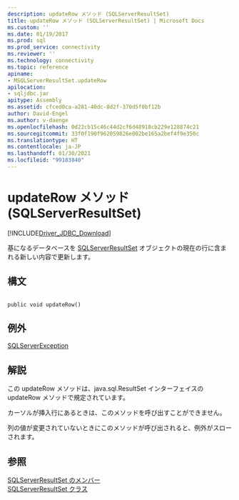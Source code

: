 ```yaml
---
description: updateRow メソッド (SQLServerResultSet)
title: updateRow メソッド (SQLServerResultSet) | Microsoft Docs
ms.custom: ''
ms.date: 01/19/2017
ms.prod: sql
ms.prod_service: connectivity
ms.reviewer: ''
ms.technology: connectivity
ms.topic: reference
apiname:
- MSQLServerResultSet.updateRow
apilocation:
- sqljdbc.jar
apitype: Assembly
ms.assetid: cfced0ca-a281-40dc-8d2f-370d5f0bf12b
author: David-Engel
ms.author: v-daenge
ms.openlocfilehash: 0d22cb15c46c44d2cf6d48918cb229e128874c21
ms.sourcegitcommit: 33f0f190f962059826e002be165a2bef4f9e350c
ms.translationtype: HT
ms.contentlocale: ja-JP
ms.lasthandoff: 01/30/2021
ms.locfileid: "99183840"
---
```

# <a name="updaterow-method-sqlserverresultset"></a>updateRow メソッド (SQLServerResultSet)
[!INCLUDE[Driver_JDBC_Download](../../../includes/driver_jdbc_download.md)]

  基になるデータベースを [SQLServerResultSet](../../../connect/jdbc/reference/sqlserverresultset-class.md) オブジェクトの現在の行に含まれる新しい内容で更新します。  
  
## <a name="syntax"></a>構文  
  
```  
  
public void updateRow()  
```  
  
## <a name="exceptions"></a>例外  
 [SQLServerException](../../../connect/jdbc/reference/sqlserverexception-class.md)  
  
## <a name="remarks"></a>解説  
 この updateRow メソッドは、java.sql.ResultSet インターフェイスの updateRow メソッドで規定されています。  
  
 カーソルが挿入行にあるときは、このメソッドを呼び出すことができません。  
  
 列の値が変更されていないときにこのメソッドが呼び出されると、例外がスローされます。  
  
## <a name="see-also"></a>参照  
 [SQLServerResultSet のメンバー](../../../connect/jdbc/reference/sqlserverresultset-members.md)   
 [SQLServerResultSet クラス](../../../connect/jdbc/reference/sqlserverresultset-class.md)  
  
  
